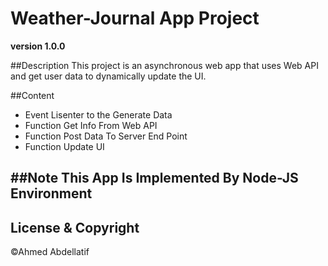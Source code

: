 # Weather-Journal App Project
**version 1.0.0**

##Description
This project is an asynchronous web app that uses Web API and get user data to dynamically update the UI. 

##Content
* Event Lisenter to the Generate Data
* Function Get Info From Web API
* Function Post Data To Server End Point
* Function Update UI 

##Note 
This App Is Implemented By Node-JS Environment 
--
## License & Copyright
©Ahmed Abdellatif
